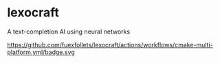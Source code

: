 # lexocraft
A text-completion AI using neural networks

https://github.com/fuexfollets/lexocraft/actions/workflows/cmake-multi-platform.yml/badge.svg
